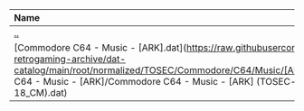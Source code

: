 |Name|Size|
|:---|---:|
|[..](../index.html)|DIR|
|[Commodore C64 - Music - [ARK].dat](https://raw.githubusercontent.com/open-retrogaming-archive/dat-catalog/main/root/normalized/TOSEC/Commodore/C64/Music/[ARK]/Commodore C64 - Music - [ARK]/Commodore C64 - Music - [ARK] (TOSEC-v2022-03-18_CM).dat)|2556|
